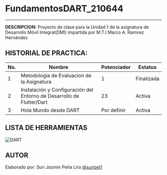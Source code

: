 # FundamentosDART_210644
----------

**DESCRIPCION:**
Proyecto de clase para la Unidad 1 de la asignatura de Desarrollo Móvil Integral(DMI) impartida por M.T.I Marco A. Ramirez Hernández

## HISTORIAL DE PRACTICA:

|No. |Nombre|Potenciador|Estatus|
|--|--|--|--|
|1|Metodologia de Evaluacion de la Asignatura|1|Finalizada|
|2|Instalación y Configuración del Entorno de Desarrollo de Flutter/Dart|23|Activa
|3|Hola Mundo desde DART|Por definir|Activa|

## LISTA DE HERRAMIENTAS

![DART](https://img.shields.io/badge/Dart-0175C2?style=for-the-badge&logo=dart&logoColor=white)

## AUTOR 
Elaborado por: Suri Jazmin Peña Lira [@suripel1](https://github.com/Suripel1)